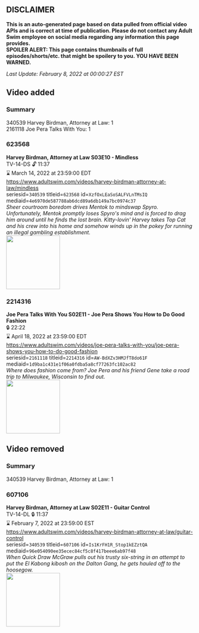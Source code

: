 ## DISCLAIMER
**This is an auto-generated page based on data pulled from official video APIs and is correct at time of publication. Please do not contact any Adult Swim employee on social media regarding any information this page provides.**  
**SPOILER ALERT: This page contains thumbnails of full episodes/shorts/etc. that might be spoilery to you. YOU HAVE BEEN WARNED.**  

_Last Update: February 8, 2022 at 00:00:27 EST_
## Video added
### Summary
340539 Harvey Birdman, Attorney at Law: 1  
2161118 Joe Pera Talks With You: 1  
### 623568
**Harvey Birdman, Attorney at Law S03E10 - Mindless**  
TV-14-DS 🔓 11:37  
⌛ March 14, 2022 at 23:59:00 EDT  
https://www.adultswim.com/videos/harvey-birdman-attorney-at-law/mindless  
seriesid=`340539` titleid=`623568` id=`XzfOxLEaSoSALFVLnTMsIQ` mediaid=`4e6970de587788ab6dcd89a6db149a7bc0974c37`  
_Sheer courtroom boredom drives Mentok to mindswap Spyro.  Unfortunately, Mentok promptly loses Spyro's mind and is forced to drag him around until he finds the lost brain. Kitty-lovin' Harvey takes Top Cat and his crew into his home and somehow winds up in the pokey for running an illegal gambling establishment._  
<a href="https://media.cdn.adultswim.com/uploads/20200305/thumbnails/2_20351424119-harvey_030.jpg"><img src="https://media.cdn.adultswim.com/uploads/20200305/thumbnails/2_20351424119-harvey_030.jpg" height="144px" /></a>
### 2214316
**Joe Pera Talks With You S02E11 - Joe Pera Shows You How to Do Good Fashion**  
 🔒 22:22  
⌛ April 18, 2022 at 23:59:00 EDT  
https://www.adultswim.com/videos/joe-pera-talks-with-you/joe-pera-shows-you-how-to-do-good-fashion  
seriesid=`2161118` titleid=`2214316` id=`AW-BdXZv3HMJfT8do61F` mediaid=`1d9ba1c431e1f06a0fdba5a8cf77263fc102ac82`  
_Where does fashion come from? Joe Pera and his friend Gene take a road trip to Milwaukee, Wisconsin to find out._  
<a href="https://media.cdn.adultswim.com/uploads/20200107/thumbnails/2_20171422324-joeperatalks_211-212_dup-20191211.jpg"><img src="https://media.cdn.adultswim.com/uploads/20200107/thumbnails/2_20171422324-joeperatalks_211-212_dup-20191211.jpg" height="144px" /></a>
## Video removed
### Summary
340539 Harvey Birdman, Attorney at Law: 1  
### 607106
**Harvey Birdman, Attorney at Law S02E11 - Guitar Control**  
TV-14-DL 🔒 11:37  
⌛ February 7, 2022 at 23:59:00 EST  
https://www.adultswim.com/videos/harvey-birdman-attorney-at-law/guitar-control  
seriesid=`340539` titleid=`607106` id=`Is1KrFH1R_Stop1kEZztQA` mediaid=`96e054090ee35ecec84cf5c8f417beee6ab97f48`  
_When Quick Draw McGraw pulls out his trusty six-string in an attempt to put the El Kabong kibosh on the Dalton Gang, he gets hauled off to the hoosegow._  
<a href="https://media.cdn.adultswim.com/uploads/20200305/thumbnails/2_2035149467-harvey_020.jpg"><img src="https://media.cdn.adultswim.com/uploads/20200305/thumbnails/2_2035149467-harvey_020.jpg" height="144px" /></a>
